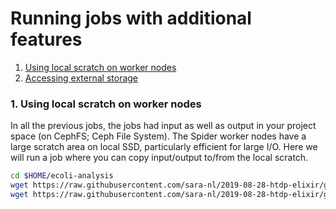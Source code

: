 # Running jobs with additional features


1. [Using local scratch on worker nodes](#job-tmpdir)
2. [Accessing external storage](#dcache)


### <a name="sjob-tmpdir"></a> 1. Using local scratch on worker nodes

In all the previous jobs, the jobs had input as well as output in your project space (on CephFS; Ceph File System). The 
Spider worker nodes have a large scratch area on local SSD, particularly efficient for large I/O. Here we will run a job where
you can copy input/output to/from the local scratch.

```sh
cd $HOME/ecoli-analysis
wget https://raw.githubusercontent.com/sara-nl/2019-08-28-htdp-elixir/gh-pages/_episodes/scripts/job-submit-variant-calling-tmpdir.sh
wget https://raw.githubusercontent.com/sara-nl/2019-08-28-htdp-elixir/gh-pages/_episodes/scripts/run-variant-calling-tmpdir.sh
```
